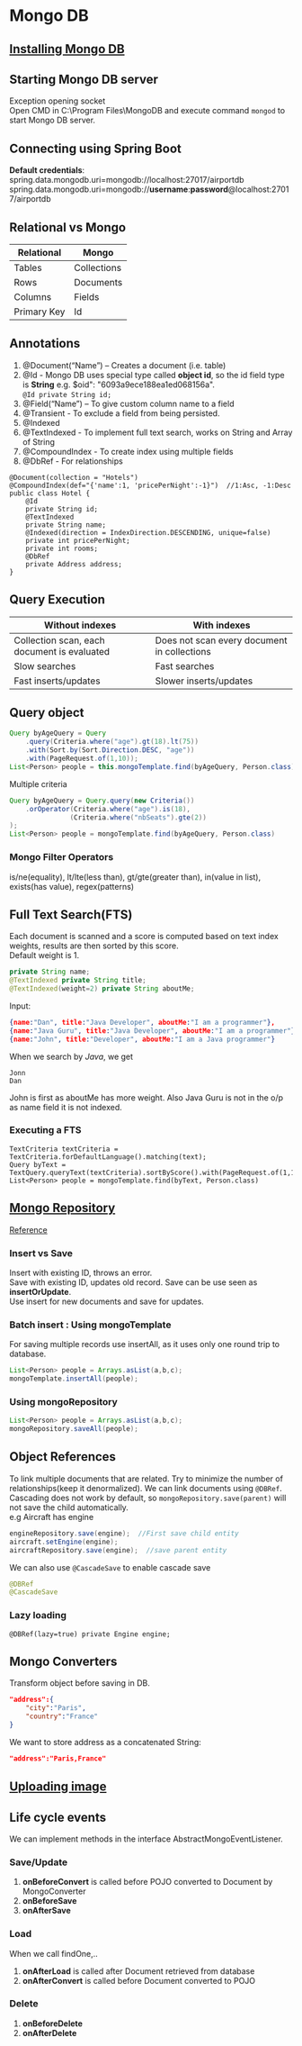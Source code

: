 # Mongo DB

## [Installing Mongo DB](https://www.c-sharpcorner.com/article/how-to-set-up-and-starts-with-mongodb/#:~:text=Click%20on%20environment%20variables%20button,Program%20Files%5CMongoDB%5C%E2%80%9D)

## Starting Mongo DB server

Exception opening socket</br>
Open CMD in C:\Program Files\MongoDB and execute command ```mongod``` to start Mongo DB server.

## Connecting using Spring Boot

**Default credentials**: spring.data.mongodb.uri=mongodb://localhost:27017/airportdb
spring.data.mongodb.uri=mongodb://**username**:**password**@localhost:27017/airportdb

## Relational vs Mongo

| Relational  | Mongo |
| ------------- | ------------- |
| Tables  | Collections  |
| Rows  | Documents  |
| Columns  | Fields  |
| Primary Key  | Id  |

## Annotations

1. @Document(“Name”) – Creates a document (i.e. table)
2. @Id - Mongo DB uses special type called **object id**, so the id field type is **String** e.g. $oid": "6093a9ece188ea1ed068156a".</br> ```@Id private String id;```
3. @Field(“Name”) – To give custom column name to a field
4. @Transient - To exclude a field from being persisted.
5. @Indexed
6. @TextIndexed - To implement full text search, works on String and Array of String
7. @CompoundIndex - To create index using multiple fields
8. @DbRef - For relationships

```
@Document(collection = "Hotels")
@CompoundIndex(def="{'name':1, 'pricePerNight':-1}")  //1:Asc, -1:Desc
public class Hotel {
    @Id
    private String id;
    @TextIndexed
    private String name;
    @Indexed(direction = IndexDirection.DESCENDING, unique=false)
    private int pricePerNight;
    private int rooms;
    @DbRef
    private Address address;
}
```

## Query Execution

| Without indexes  | With indexes |
| ------------- | ------------- |
| Collection scan, each document is evaluated  | Does not scan every document in collections  |
| Slow searches  | Fast searches  |
| Fast inserts/updates  | Slower inserts/updates  |

## Query object

```java
Query byAgeQuery = Query
    .query(Criteria.where("age").gt(18).lt(75))
    .with(Sort.by(Sort.Direction.DESC, "age"))
    .with(PageRequest.of(1,10));
List<Person> people = this.mongoTemplate.find(byAgeQuery, Person.class)
```

Multiple criteria

```java
Query byAgeQuery = Query.query(new Criteria())
    .orOperator(Criteria.where("age").is(18),
               (Criteria.where("nbSeats").gte(2))
);
List<Person> people = mongoTemplate.find(byAgeQuery, Person.class)
```

### Mongo Filter Operators

is/ne(equality), lt/lte(less than), gt/gte(greater than), in(value in list), exists(has value), regex(patterns)

## Full Text Search(FTS)

Each document is scanned and a score is computed based on text index weights, results are then sorted by this score.</br>
Default weight is 1.

```java
private String name;
@TextIndexed private String title;
@TextIndexed(weight=2) private String aboutMe;
```

Input:

```json
{name:"Dan", title:"Java Developer", aboutMe:"I am a programmer"},
{name:"Java Guru", title:"Java Developer", aboutMe:"I am a programmer"},
{name:"John", title:"Developer", aboutMe:"I am a Java programmer"}
```

When we search by _Java_, we get

```text
Jonn
Dan
```

John is first as aboutMe has more weight. Also Java Guru is not in the o/p as name field it is not indexed.

### Executing a FTS

```
TextCriteria textCriteria = TextCriteria.forDefaultLanguage().matching(text);
Query byText = TextQuery.queryText(textCriteria).sortByScore().with(PageRequest.of(1,10));
List<Person> people = mongoTemplate.find(byText, Person.class)
```

## [Mongo Repository](https://docs.spring.io/spring-data/mongodb/docs/current/api/org/springframework/data/mongodb/repository/MongoRepository.html)

[Reference](https://www.baeldung.com/spring-data-mongodb-tutorial)

### Insert vs Save

Insert with existing ID, throws an error.</br>
Save with existing ID, updates old record. Save can be use seen as **insertOrUpdate**.</br>
Use insert for new documents and save for updates.

### Batch insert : Using mongoTemplate

For saving multiple records use insertAll, as it uses only one round trip to database.

```java
List<Person> people = Arrays.asList(a,b,c);
mongoTemplate.insertAll(people);
```

### Using mongoRepository

```java
List<Person> people = Arrays.asList(a,b,c);
mongoRepository.saveAll(people);
```

## Object References

To link multiple documents that are related. Try to minimize the number of relationships(keep it denormalized). We can link documents using ```@DBRef```.</br>
Cascading does not work by default, so ```mongoRepository.save(parent)``` will not save the child automatically.</br>
e.g Aircraft has engine

```java
engineRepository.save(engine);  //First save child entity
aircraft.setEngine(engine);
aircraftRepository.save(engine);  //save parent entity
```

We can also use ```@CascadeSave``` to enable cascade save

```java
@DBRef
@CascadeSave
```

### Lazy loading

```@DBRef(lazy=true) private Engine engine;```

## Mongo Converters

Transform object before saving in DB.

```json
"address":{
    "city":"Paris",
    "country":"France"
}
```

We want to store address as a concatenated String:

```json
"address":"Paris,France"
```

## [Uploading image](https://www.baeldung.com/spring-boot-mongodb-upload-file)

## Life cycle events

We can implement methods in the interface AbstractMongoEventListener.

### Save/Update

1. **onBeforeConvert** is called before POJO converted to Document by MongoConverter
2. **onBeforeSave**
3. **onAfterSave**

### Load

When we call findOne,..

1. **onAfterLoad** is called after Document retrieved from database
2. **onAfterConvert** is called before Document converted to POJO

### Delete

1. **onBeforeDelete**
2. **onAfterDelete**
